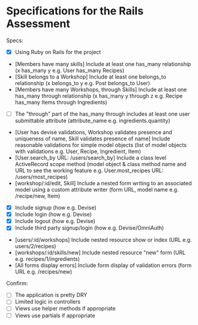 # Specifications for the Rails Assessment

Specs:
- [x] Using Ruby on Rails for the project
- [Members have many skills] Include at least one has_many relationship (x has_many y e.g. User has_many Recipes)
- [Skill belongs to a Workshop] Include at least one belongs_to relationship (x belongs_to y e.g. Post belongs_to User)
- [Members have many Workshops, through Skills] Include at least one has_many through relationship (x has_many y through z e.g. Recipe has_many Items through Ingredients)
- [ ] The "through" part of the has_many through includes at least one user submittable attribute (attribute_name e.g. ingredients.quantity)
- [User has devise validations, Workshop validates presence and uniqueness of name, Skill validates presence of name] Include reasonable validations for simple model objects (list of model objects with validations e.g. User, Recipe, Ingredient, Item)
- [User.search_by URL: /users/search_by] Include a class level ActiveRecord scope method (model object & class method name and URL to see the working feature e.g. User.most_recipes URL: /users/most_recipes)
- [workshop/:id/edit, Skill] Include a nested form writing to an associated model using a custom attribute writer (form URL, model name e.g. /recipe/new, Item)
- [X] Include signup (how e.g. Devise)
- [X] Include login (how e.g. Devise)
- [X] Include logout (how e.g. Devise)
- [X] Include third party signup/login (how e.g. Devise/OmniAuth)
- [users/:id/workshops] Include nested resource show or index (URL e.g. users/2/recipes)
- [workshops/:id/skills/new] Include nested resource "new" form (URL e.g. recipes/1/ingredients)
- [All forms display errors] Include form display of validation errors (form URL e.g. /recipes/new)

Confirm:
- [ ] The application is pretty DRY
- [ ] Limited logic in controllers
- [ ] Views use helper methods if appropriate
- [ ] Views use partials if appropriate
